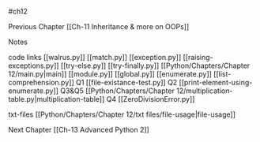 #ch12



Previous Chapter
[[Ch-11 Inheritance & more on OOPs]]

Notes


code links
[[walrus.py]]
[[match.py]]
[[exception.py]]
[[raising-exceptions.py]]
[[try-else.py]]
[[try-finally.py]]
[[Python/Chapters/Chapter 12/main.py|main]]     [[module.py]]
[[global.py]]
[[enumerate.py]]
[[list-comprehension.py]]
Q1     [[file-existance-test.py]]
Q2     [[print-element-using-enumerate.py]]
Q3&Q5     [[Python/Chapters/Chapter 12/multiplication-table.py|multiplication-table]]
Q4     [[ZeroDivisionError.py]]


txt-files
[[Python/Chapters/Chapter 12/txt files/file-usage|file-usage]]



Next Chapter
[[Ch-13 Advanced Python 2]]

